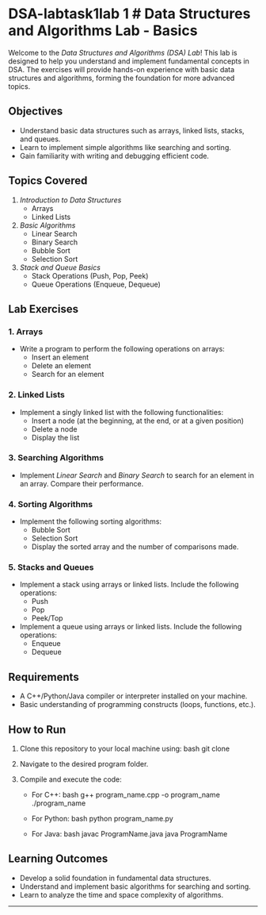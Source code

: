 # DSA-labtask1lab 1 # Data Structures and Algorithms Lab - Basics

Welcome to the *Data Structures and Algorithms (DSA) Lab*! This lab is designed to help you understand and implement fundamental concepts in DSA. The exercises will provide hands-on experience with basic data structures and algorithms, forming the foundation for more advanced topics.

## Objectives
- Understand basic data structures such as arrays, linked lists, stacks, and queues.
- Learn to implement simple algorithms like searching and sorting.
- Gain familiarity with writing and debugging efficient code.

## Topics Covered
1. *Introduction to Data Structures*
   - Arrays
   - Linked Lists
2. *Basic Algorithms*
   - Linear Search
   - Binary Search
   - Bubble Sort
   - Selection Sort
3. *Stack and Queue Basics*
   - Stack Operations (Push, Pop, Peek)
   - Queue Operations (Enqueue, Dequeue)

## Lab Exercises
### 1. Arrays
- Write a program to perform the following operations on arrays:
  - Insert an element
  - Delete an element
  - Search for an element

### 2. Linked Lists
- Implement a singly linked list with the following functionalities:
  - Insert a node (at the beginning, at the end, or at a given position)
  - Delete a node
  - Display the list

### 3. Searching Algorithms
- Implement *Linear Search* and *Binary Search* to search for an element in an array. Compare their performance.

### 4. Sorting Algorithms
- Implement the following sorting algorithms:
  - Bubble Sort
  - Selection Sort
  - Display the sorted array and the number of comparisons made.

### 5. Stacks and Queues
- Implement a stack using arrays or linked lists. Include the following operations:
  - Push
  - Pop
  - Peek/Top
- Implement a queue using arrays or linked lists. Include the following operations:
  - Enqueue
  - Dequeue

## Requirements
- A C++/Python/Java compiler or interpreter installed on your machine.
- Basic understanding of programming constructs (loops, functions, etc.).

## How to Run
1. Clone this repository to your local machine using:
   bash
   git clone <repository-link>
   
2. Navigate to the desired program folder.
3. Compile and execute the code:
   - For C++:
     bash
     g++ program_name.cpp -o program_name
     ./program_name
     
   - For Python:
     bash
     python program_name.py
     
   - For Java:
     bash
     javac ProgramName.java
     java ProgramName
     

## Learning Outcomes
- Develop a solid foundation in fundamental data structures.
- Understand and implement basic algorithms for searching and sorting.
- Learn to analyze the time and space complexity of algorithms.



---

